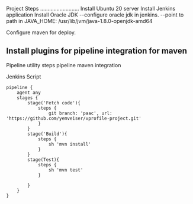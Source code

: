Project Steps
..........................
Install Ubuntu 20 server
Install Jenkins application
Install Oracle JDK 
--configure oracle jdk in jenkins.
--point to path in JAVA_HOME: /usr/lib/jvm/java-1.8.0-openjdk-amd64

Configure maven for deploy.

Install plugins for pipeline integration for maven
--------------------------------

Pipeline utility steps
pipeline maven integration

Jenkins Script
````
pipeline {
    agent any
    stages {
        stage('Fetch code'){
            steps {
                git branch: 'paac', url: 'https://github.com/yemveiser/vprofile-project.git'
            }
        }
        stage('Build'){
            steps {
                sh 'mvn install'
            }
        }
        stage(Test){
            steps {
                sh 'mvn test'
            }

        }
    }
}
````

